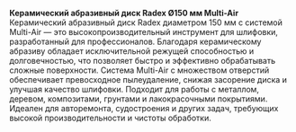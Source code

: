 **Керамический абразивный диск Radex Ø150 мм Multi-Air**  
Керамический абразивный диск Radex диаметром 150 мм с системой Multi-Air — это высокопроизводительный инструмент для шлифовки, разработанный для профессионалов. Благодаря керамическому абразиву обладает исключительной режущей способностью и долговечностью, что позволяет быстро и эффективно обрабатывать сложные поверхности. Система Multi-Air с множеством отверстий обеспечивает превосходное пылеудаление, снижая засорение диска и улучшая качество шлифовки. Подходит для работы с металлом, деревом, композитами, грунтами и лакокрасочными покрытиями. Идеален для авторемонта, судостроения и других задач, требующих высокой производительности и чистоты обработки.


